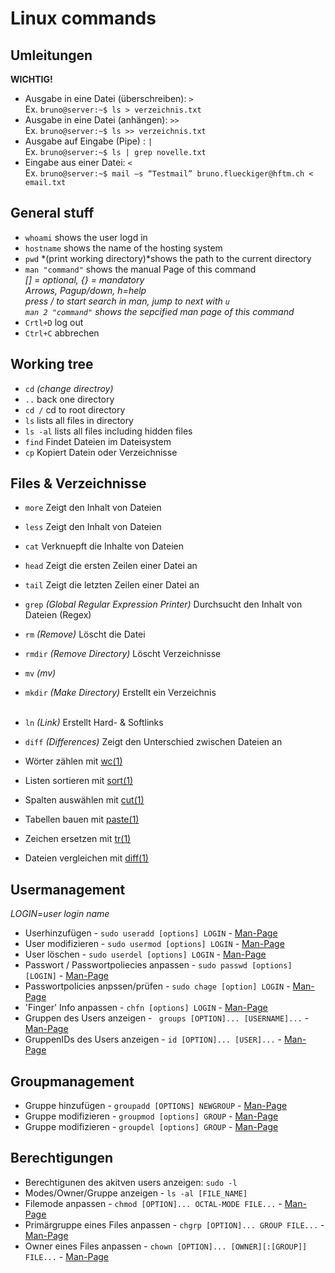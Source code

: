 # Linux commands

## Umleitungen
**WICHTIG!**
- Ausgabe in eine Datei (überschreiben): `>` <br>
Ex. `bruno@server:~$ ls > verzeichnis.txt`
- Ausgabe in eine Datei (anhängen): `>>`<br>
Ex. `bruno@server:~$ ls >> verzeichnis.txt`
- Ausgabe auf Eingabe (Pipe) : `|`<br>
Ex. `bruno@server:~$ ls | grep novelle.txt`
- Eingabe aus einer Datei: `<`<br>
Ex. `bruno@server:~$ mail –s “Testmail” bruno.flueckiger@hftm.ch < email.txt`

## General stuff
- `whoami` shows the user logd in
- `hostname` shows the name of the hosting system
- `pwd` *(print working directory)*shows the path to the current directory
- `man "command"` shows the manual Page of this command <br> 
*[] = optional, {} = mandatory* <br>
*Arrows, Pagup/down, h=help*<br>
*press / to start search in man, jump to next with `u`* <br>
*`man 2 "command"` shows the sepcified man page of this command*
- `Crtl+D` log out
- `Ctrl+C` abbrechen

## Working tree
- `cd` *(change directroy)*
- `..` back one directory
- `cd /` cd to root directory
- `ls` lists all files in directory
- `ls -al` lists all files including hidden files
- `find` Findet Dateien im Dateisystem
- `cp` Kopiert Datein oder Verzeichnisse


## Files & Verzeichnisse
- `more` Zeigt den Inhalt von Dateien
- `less` Zeigt den Inhalt von Dateien
- `cat` Verknuepft die Inhalte von Dateien
- `head` Zeigt die ersten Zeilen einer Datei an
- `tail` Zeigt die letzten Zeilen einer Datei an
- `grep` *(Global Regular Expression Printer)* Durchsucht den Inhalt von Dateien (Regex)
- `rm` *(Remove)* Löscht die Datei
- `rmdir` *(Remove Directory)* Löscht Verzeichnisse
- `mv` *(mv)*
- `mkdir` *(Make Directory)* Erstellt ein Verzeichnis
<br><br>
- `ln` *(Link)* Erstellt Hard- & Softlinks
- `diff` *(Differences)* Zeigt den Unterschied zwischen Dateien an 

- Wörter zählen mit [wc(1)](https://www.man7.org/linux/man-pages/man1/wc.1.html)
- Listen sortieren mit [sort(1)](https://man7.org/linux/man-pages/man1/sort.1.html)
- Spalten auswählen mit [cut(1)](https://man7.org/linux/man-pages/man1/cut.1.html)
- Tabellen bauen mit [paste(1)](https://man7.org/linux/man-pages/man1/paste.1.html)
- Zeichen ersetzen mit [tr(1)](https://man7.org/linux/man-pages/man1/tr.1.html)
- Dateien vergleichen mit [diff(1)](https://www.man7.org/linux/man-pages/man1/diff.1.html)

## Usermanagement
*LOGIN=user login name*
- Userhinzufügen - `sudo useradd [options] LOGIN` - [Man-Page](https://man7.org/linux/man-pages/man8/useradd.8.html)
- User modifizieren - `sudo usermod [options] LOGIN` - [Man-Page](https://man7.org/linux/man-pages/man8/usermod.8.html)
- User löschen - `sudo userdel [options] LOGIN` - [Man-Page](https://man7.org/linux/man-pages/man8/userdel.8.html)
- Passwort / Passwortpoliecies anpassen - `sudo passwd [options] [LOGIN]` - [Man-Page](https://man7.org/linux/man-pages/man1/passwd.1.html)
- Passwortpolicies anpssen/prüfen - `sudo chage [option] LOGIN` - [Man-Page](https://man7.org/linux/man-pages/man1/chage.1.html)
- 'Finger' Info anpassen - `chfn [options] LOGIN` - [Man-Page](https://man7.org/linux/man-pages/man1/chfn.1.html)
- Gruppen des Users anzeigen - ` groups [OPTION]... [USERNAME]...` - [Man-Page](https://man7.org/linux/man-pages/man1/groups.1.html)
- GruppenIDs des Users anzeigen - `id [OPTION]... [USER]...` - [Man-Page](https://man7.org/linux/man-pages/man1/id.1.html)

## Groupmanagement 
- Gruppe hinzufügen - `groupadd [OPTIONS] NEWGROUP` - [Man-Page](https://man7.org/linux/man-pages/man8/groupadd.8.html)
- Gruppe modifizieren - `groupmod [options] GROUP` - [Man-Page](https://man7.org/linux/man-pages/man8/groupmod.8.html)
- Gruppe modifizieren - `groupdel [options] GROUP` - [Man-Page](https://man7.org/linux/man-pages/man8/groupdel.8.html)

## Berechtigungen
- Berechtigunen des akitven users anzeigen: `sudo -l`
- Modes/Owner/Gruppe anzeigen - `ls -al [FILE_NAME]`
- Filemode anpassen - `chmod [OPTION]... OCTAL-MODE FILE...` - [Man-Page](https://www.man7.org/linux/man-pages/man1/chmod.1.html)
- Primärgruppe eines Files anpassen - `chgrp [OPTION]... GROUP FILE...` - [Man-Page](https://man7.org/linux/man-pages/man1/chgrp.1.html)
- Owner eines Files anpassen - `chown [OPTION]... [OWNER][:[GROUP]] FILE...` - [Man-Page](https://man7.org/linux/man-pages/man1/chown.1.html)
